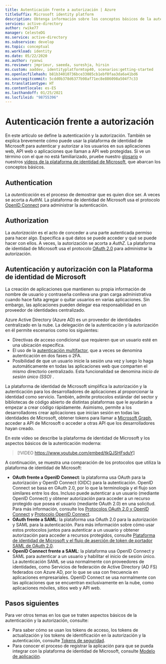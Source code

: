 ```yaml
---
title: Autenticación frente a autorización | Azure
titleSuffix: Microsoft identity platform
description: Obtenga información sobre los conceptos básicos de la autenticación y la autorización de la Plataforma de identidad de Microsoft.
services: active-directory
author: rwike77
manager: CelesteDG
ms.service: active-directory
ms.subservice: develop
ms.topic: conceptual
ms.workload: identity
ms.date: 05/22/2020
ms.author: ryanwi
ms.reviewer: jmprieur, saeeda, sureshja, hirsin
ms.custom: aaddev, identityplatformtop40, scenarios:getting-started
ms.openlocfilehash: b81b34010736bce33085cb1ebf0faa3da6a41bd6
ms.sourcegitcommit: 5cdd0b378d6377b98af71ec8e886098a504f7c33
ms.translationtype: HT
ms.contentlocale: es-ES
ms.lasthandoff: 01/25/2021
ms.locfileid: "98755396"
---
```

# <a name="authentication-vs-authorization"></a>Autenticación frente a autorización

En este artículo se define la autenticación y la autorización. También se explica brevemente cómo puede usar la plataforma de identidad de Microsoft para autenticar y autorizar a los usuarios en sus aplicaciones web, API web o aplicaciones que llaman a API web protegidas. Si ve un término con el que no está familiarizado, pruebe nuestro [glosario](developer-glossary.md) o nuestros [vídeos de la plataforma de identidad de Microsoft](identity-videos.md), que abarcan los conceptos básicos.

## <a name="authentication"></a>Authentication

La *autenticación* es el proceso de demostrar que es quien dice ser. A veces se acorta a *AuthN*. La plataforma de identidad de Microsoft usa el protocolo [OpenID Connect](https://openid.net/connect/) para administrar la autenticación.

## <a name="authorization"></a>Authorization

La *autorización* es el acto de conceder a una parte autenticada permiso para hacer algo. Especifica a qué datos se puede acceder y qué se puede hacer con ellos. A veces, la autorización se acorta a *AuthZ*. La plataforma de identidad de Microsoft usa el protocolo [OAuth 2.0](https://oauth.net/2/) para administrar la autorización.

## <a name="authentication-and-authorization-using-the-microsoft-identity-platform"></a>Autenticación y autorización con la Plataforma de identidad de Microsoft

La creación de aplicaciones que mantienen su propia información de nombre de usuario y contraseña conlleva una gran carga administrativa cuando hace falta agregar o quitar usuarios en varias aplicaciones. Sin embargo, las aplicaciones pueden delegar esa responsabilidad en un proveedor de identidades centralizado.

Azure Active Directory (Azure AD) es un proveedor de identidades centralizado en la nube. La delegación de la autenticación y la autorización en él permite escenarios como los siguientes:

- Directivas de acceso condicional que requieren que un usuario esté en una ubicación específica.
- El uso de la [autenticación multifactor](../authentication/concept-mfa-howitworks.md), que a veces se denomina autenticación en dos fases o 2FA.
- Posibilidad de que un usuario inicie la sesión una vez y luego lo haga automáticamente en todas las aplicaciones web que comparten el mismo directorio centralizado. Esta funcionalidad se denomina *inicio de sesión único (SSO)* .

La plataforma de identidad de Microsoft simplifica la autorización y la autenticación para los desarrolladores de aplicaciones al proporcionar la identidad como servicio. También, admite protocolos estándar del sector y bibliotecas de código abierto de distintas plataformas que le ayudarán a empezar a crear código rápidamente. Asimismo, permite a los desarrolladores crear aplicaciones que inician sesión en todas las identidades de Microsoft, obtener tokens para llamar a [Microsoft Graph](https://developer.microsoft.com/graph/), acceder a API de Microsoft o acceder a otras API que los desarrolladores hayan creado.

En este vídeo se describe la plataforma de identidad de Microsoft y los aspectos básicos de la autenticación moderna: 

> [!VIDEO https://www.youtube.com/embed/tkQJSHFsduY]

A continuación, se muestra una comparación de los protocolos que utiliza la plataforma de identidad de Microsoft:

* **OAuth frente a OpenID Connect**: la plataforma usa OAuth para la autorización y OpenID Connect (OIDC) para la autenticación. OpenID Connect se basa en OAuth 2.0, por lo que la terminología y el flujo son similares entre los dos. Incluso puede autenticar a un usuario (mediante OpenID Connect) y obtener autorización para acceder a un recurso protegido que posea el usuario (mediante OAuth 2.0) en una solicitud. Para más información, consulte los [Protocolos OAuth 2.0 y OpenID Connect](active-directory-v2-protocols.md) y [Protocolo OpenID Connect](v2-protocols-oidc.md).
* **OAuth frente a SAML**: la plataforma usa OAuth 2.0 para la autorización y SAML para la autenticación. Para más información sobre cómo usar estos protocolos juntos para autenticar a un usuario y obtener autorización para acceder a recursos protegidos, consulte [Plataforma de identidad de Microsoft y el flujo de aserción de token de portador SAML de OAuth 2.0](./scenario-token-exchange-saml-oauth.md).
* **OpenID Connect frente a SAML**: la plataforma usa OpenID Connect y SAML para autenticar a un usuario y habilitar el inicio de sesión único. La autenticación SAML se usa normalmente con proveedores de identidades, como Servicios de federación de Active Directory (AD FS) federados con Azure AD, por lo que se usa con frecuencia en aplicaciones empresariales. OpenID Connect se usa normalmente con las aplicaciones que se encuentran exclusivamente en la nube, como aplicaciones móviles, sitios web y API web.

## <a name="next-steps"></a>Pasos siguientes

Para ver otros temas en los que se traten aspectos básicos de la autenticación y la autorización, consulte:

* Para saber cómo se usan los tokens de acceso, los tokens de actualización y los tokens de identificación en la autorización y la autenticación, consulte [Tokens de seguridad](security-tokens.md).
* Para conocer el proceso de registrar la aplicación para que se pueda integrar con la plataforma de identidad de Microsoft, consulte [Modelo de aplicación](application-model.md).